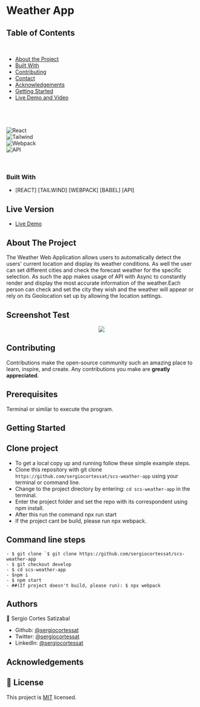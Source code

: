 # Weather App

## Table of Contents
  <br />

* [About the Project](#about-the-project)
* [Built With](#built-with)
* [Contributing](#contributing)
* [Contact](#authors)
* [Acknowledgements](#acknowledgements) 
* [Getting Started](#getting-started) 
* [Live Demo and Video](#live-version) 

#
<br />

![React](https://img.shields.io/badge/React-3776AB?style=for-the-badge&logo=react&logoColor=white) <br/>
![Tailwind](https://img.shields.io/badge/Tailwind-092E20?style=for-the-badge&logo=tailwind&logoColor=white) <br/>
![Webpack](https://img.shields.io/badge/Webpack-092E20?style=for-the-badge&logo=webpack&logoColor=white) <br/>
![API](https://img.shields.io/badge/api-092E20?style=for-the-badge&logo=api&logoColor=white) <br/>



<br />

### Built With

* [REACT] [TAILWIND] [WEBPACK] [BABEL] [API]

## Live Version

* [Live Demo](https://sergiocortessat.github.io/JSWeatherApp/) 

<!-- ABOUT THE PROJECT   -->
## About The Project
The Weather Web Application allows users to automatically detect the users' current location and display its weather conditions. As well the user can set different cities and check the forecast weather for the specific selection. As such the app makes usage of API with Async to constantly render and display the most accurate information of the weather.Each person can check and set the city they wish and the weather will appear or rely on its Geolocation set up by allowing the location settings.

## Screenshot Test

<p align="center">
  <img height="auto" src="Screenshot2.png">
</p>



## Contributing

Contributions make the open-source community such an amazing place to learn, inspire, and create. Any contributions you make are **greatly appreciated**.

## Prerequisites

Terminal or similar to execute the program.


## Getting Started


## Clone project

- To get a local copy up and running follow these simple example steps.
- Clone this repository with git clone ```https://github.com/sergiocortessat/scs-weather-app``` using your terminal or command line.
- Change to the project directory by entering: ```cd scs-weather-app``` in the terminal.
- Enter the project folder and set the repo with its correspondent using npm install.
- After this run the command npx run start
- If the project cant be build, please run npx webpack.

## Command line steps
```
- $ git clone `$ git clone https://github.com/sergiocortessat/scs-weather-app
- $ git checkout develop
- $ cd scs-weather-app
- $npm i
- $ npm start
- ##(If project doesn't build, please run): $ npx webpack
```

## Authors

👤 Sergio Cortes Satizabal

- Github: [@sergiocortessat](https://github.com/sergiocortessat)
- Twitter: [@sergiocortessat](https://twitter.com/sergiocortessat)
- LinkedIn: [@sergiocortessat](https://www.linkedin.com/in/sergio-cortes-satizabal-3b452194/)


<!-- ACKNOWLEDGEMENTS -->
## Acknowledgements


## 📝 License

This project is [MIT](https://github.com/sergiocortessat/sergiocortessat/blob/main/LICENSE) licensed.


